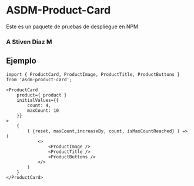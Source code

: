 # ASDM-Product-Card

Este es un paquete de pruebas de despliegue en NPM

### A Stiven Diaz M

## Ejemplo

```
import { ProductCard, ProductImage, ProductTitle, ProductButtons } from 'asdm-product-card';
```

```
<ProductCard 
    product={ product } 
    initialValues={{
        count: 4,
        maxCount: 10
    }}
>   
    {
        ( {reset, maxCount,increaseBy, count, isMaxCountReached} ) => (
            <>
                <ProductImage />
                <ProductTitle />
                <ProductButtons />
            </>
        )
    }
</ProductCard>
```